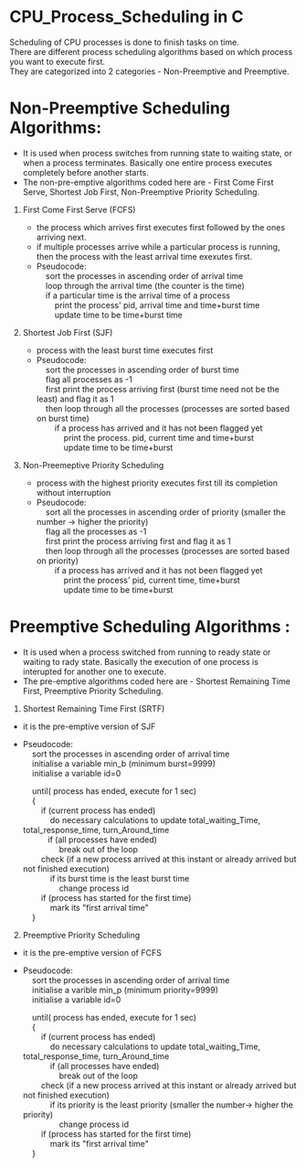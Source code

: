 # CPU_Process_Scheduling in C

Scheduling of CPU processes is done to finish tasks on time. <br/>
There are different process scheduling algorithms based on which process you want to execute first.<br/>
They are categorized into 2 categories - Non-Preemptive and Preemptive.<br/>

# Non-Preemptive Scheduling Algorithms:
- It is used when process switches from running state to waiting state, or when a process terminates. Basically one entire process executes completely before another starts.<br/>
- The non-pre-emptive algorithms coded here are - First Come First Serve, Shortest Job First, Non-Preemptive Priority Scheduling.<br/>

1. First Come First Serve (FCFS)<br/>
    - the process which arrives first executes first followed by the ones arriving next.<br/>
    - if multiple processes arrive while a particular process is running, then the process with the least            arrival time exexutes first.<br/>
    - Pseudocode:<br/>
         &nbsp;  &nbsp; sort the processes in ascending order of arrival time<br/>
         &nbsp;  &nbsp; loop through the arrival time (the counter is the time)<br/>
         &nbsp;  &nbsp; if a particular time is the arrival time of a process<br/>
         &nbsp;  &nbsp;  &nbsp;  &nbsp; print the process' pid, arrival time and time+burst time<br/>
         &nbsp;  &nbsp;  &nbsp;  &nbsp; update time to be time+burst time<br/>
          
2. Shortest Job First (SJF)<br/>
    - process with the least burst time executes first<br/>
    - Pseudocode:<br/>
        &nbsp;  &nbsp; sort the processes in ascending order of burst time<br/>
        &nbsp;  &nbsp; flag all processes as -1<br/>
        &nbsp;  &nbsp; first print the process arriving first (burst time need not be the least) and flag it as 1<br/>
        &nbsp;  &nbsp; then loop through all the processes (processes are sorted based on burst time)<br/>
        &nbsp;  &nbsp;  &nbsp;  &nbsp; if a process has arrived and it has not been flagged yet<br/>
        &nbsp;  &nbsp;  &nbsp;  &nbsp;  &nbsp;  &nbsp; print the process. pid, current time and time+burst<br/>
        &nbsp;  &nbsp;  &nbsp;  &nbsp;  &nbsp;  &nbsp; update time to be time+burst<br/>
   
3. Non-Preemeptive Priority Scheduling <br/>
    - process with the highest priority executes first till its completion without interruption<br/>
    - Pseudocode:<br/>
         &nbsp;  &nbsp; sort all the processes in ascending order of priority (smaller the number -> higher the priority)<br/>
         &nbsp;  &nbsp; flag all the processes as -1<br/>
         &nbsp;  &nbsp; first print the process arriving first and flag it as 1<br/>
         &nbsp;  &nbsp; then loop through all the processes (processes are sorted based on priority)<br/>
         &nbsp;  &nbsp;  &nbsp;  &nbsp; if a process has arrived and it has not been flagged yet<br/>
         &nbsp;  &nbsp;  &nbsp;  &nbsp;  &nbsp;  &nbsp; print the process' pid, current time, time+burst<br/>
         &nbsp;  &nbsp;  &nbsp;  &nbsp;  &nbsp;  &nbsp; update time to be time+burst<br/>
        
# Preemptive Scheduling Algorithms :<br/>
- It is used when a process switched from running to ready state or waiting to rady state. Basically the execution of one process is interupted for another one to execute.<br/>
- The pre-emptive algorithms coded here are -  Shortest Remaining Time First, Preemptive Priority Scheduling.<br/>

1. Shortest Remaining Time First (SRTF)<br/>
  - it is the pre-emptive version of SJF<br/>
  - Pseudocode:<br/>
      &nbsp; &nbsp; sort the processes in ascending order of arrival time<br/>
      &nbsp; &nbsp; initialise a variable min_b (minimum burst=9999)<br/>
      &nbsp; &nbsp; initialise a variable id=0<br/>
      
      &nbsp; &nbsp; until( process has ended, execute for 1 sec)<br/>
      &nbsp; &nbsp; { <br/>
      &nbsp; &nbsp; &nbsp; &nbsp; if (current process has ended)<br/>
      &nbsp; &nbsp; &nbsp; &nbsp; &nbsp; &nbsp; do necessary calculations to update total_waiting_Time, total_response_time, turn_Around_time<br/>
      &nbsp; &nbsp; &nbsp; &nbsp; &nbsp; &nbsp;if (all processes have ended)<br/>
      &nbsp;  &nbsp;  &nbsp;  &nbsp;  &nbsp;  &nbsp;  &nbsp;  &nbsp; break out of the loop<br/>
      &nbsp; &nbsp; &nbsp; &nbsp; check (if a new process arrived at this instant or already arrived but not finished execution)<br/>
      &nbsp;  &nbsp;  &nbsp;  &nbsp;  &nbsp;  &nbsp; if its burst time is the least burst time<br/>
      &nbsp;  &nbsp;  &nbsp;  &nbsp;  &nbsp;  &nbsp;  &nbsp;  &nbsp; change process id<br/>
      &nbsp; &nbsp; &nbsp; &nbsp; if (process has started for the first time)<br/>
      &nbsp;  &nbsp;  &nbsp;  &nbsp;  &nbsp;  &nbsp; mark its "first arrival time"<br/>
      &nbsp; &nbsp; }<br/>
      
2. Preemptive Priority Scheduling<br/>
  - it is the pre-emptive version of FCFS<br/>
  - Pseudocode:<br/>
       &nbsp;  &nbsp; sort the processes in ascending order of arrival time<br/>
       &nbsp;  &nbsp; initialise a varible min_p (minimum priority=9999)<br/>
       &nbsp;  &nbsp; initialise a variable id=0<br/>
      
       &nbsp;  &nbsp; until( process has ended, execute for 1 sec)<br/>
       &nbsp;  &nbsp; {<br/>
       &nbsp;  &nbsp;  &nbsp;  &nbsp; if (current process has ended)<br/>
       &nbsp;  &nbsp;  &nbsp;  &nbsp;  &nbsp;  &nbsp; do necessary calculations to update total_waiting_Time, total_response_time, turn_Around_time<br/>
       &nbsp;  &nbsp;  &nbsp;  &nbsp;  &nbsp;  &nbsp; if (all processes have ended)<br/>
       &nbsp;  &nbsp;  &nbsp;  &nbsp;  &nbsp;  &nbsp; &nbsp;  &nbsp; break out of the loop<br/>
       &nbsp;  &nbsp;  &nbsp;  &nbsp; check (if a new process arrived at this instant or already arrived but not finished execution)<br/>
       &nbsp;  &nbsp;  &nbsp;  &nbsp; &nbsp;  &nbsp; if its priority is the least priority (smaller the number-> higher the priority)<br/>
       &nbsp;  &nbsp;  &nbsp;  &nbsp;  &nbsp;  &nbsp;  &nbsp;  &nbsp; change process id<br/>
       &nbsp;  &nbsp;  &nbsp;  &nbsp; if (process has started for the first time)<br/>
       &nbsp;  &nbsp;  &nbsp;  &nbsp;  &nbsp;  &nbsp; mark its "first arrival time"<br/>
       &nbsp;  &nbsp; }
